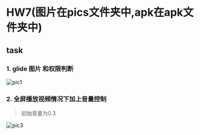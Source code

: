 # HW7(图片在pics文件夹中,apk在apk文件夹中)

## task

### 1. glide 图片 和权限判断
![pic1](https://github.com/ZJUn00b/ZJU-2019-Android_camp/blob/hw7/pics/1.jpg)


### 2. 全屏播放视频情况下加上音量控制
> 初始音量为0.3

![pic3](https://github.com/ZJUn00b/ZJU-2019-Android_camp/blob/hw7/pics/2.jpg)


##### 
